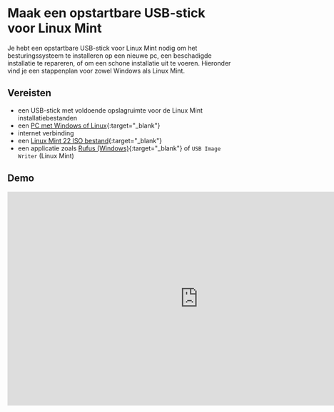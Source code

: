 # Maak een opstartbare USB-stick voor Linux Mint

Je hebt een opstartbare USB-stick voor Linux Mint nodig om het besturingssysteem te installeren op een nieuwe pc, een beschadigde installatie te repareren, of om een schone installatie uit te voeren. Hieronder vind je een stappenplan voor zowel Windows als Linux Mint.

## Vereisten
- een USB-stick met voldoende opslagruimte voor de Linux Mint installatiebestanden
- een [PC met Windows of Linux](../../tutorials/setup-windows11-linuxmint22-dual-boot-uefi/index.md ){:target="_blank"}
- internet verbinding
- een [Linux Mint 22 ISO bestand](../download-linuxmint22-iso/index.md){:target="_blank"}
- een applicatie zoals [Rufus (Windows)](../setup-rufus-windows11/index.md){:target="_blank"} of `USB Image Writer` (Linux Mint)

## Demo
<iframe width="854" height="480" src="https://www.youtube.com/embed/mak9SECPZno?autoplay=0&loop=0&mute=0" title="YouTube video player" frameborder="0" allow="accelerometer; autoplay; clipboard-write; encrypted-media; gyroscope; picture-in-picture; web-share" referrerpolicy="strict-origin-when-cross-origin" allowfullscreen></iframe>

